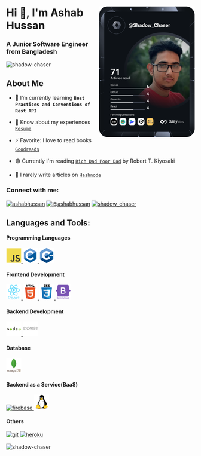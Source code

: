 <div align="left">
  <a href="https://app.daily.dev/Shadow_Chaser" target="_blank">
    <img
      width="256"
      align="right"
      src="https://raw.githubusercontent.com/Shadow-Chaser/Shadow-Chaser/main/devcard.svg"
    />
  </a>
<h1>Hi 👋, I'm Ashab Hussan</h1>
<h3>A Junior Software Engineer from Bangladesh</h3>
  
</div>

<p align="left"> <img src="https://komarev.com/ghpvc/?username=shadow-chaser&label=Profile%20views&color=0e75b6&style=flat" alt="shadow-chaser" /> </p>

<h2> About Me </h2>

- 🌱 I’m currently learning **`Best Practices and Conventions of Rest API`**

- 🧾 Know about my experiences [`Resume`](https://drive.google.com/file/d/1tAIPp68onvDwA-SlOWDWU6xY_liz-2mx/view)

- ⚡ Favorite: I love to read books [`Goodreads`](https://www.goodreads.com/ashabhussan)

 - 🟢 Currently I'm reading [`Rich Dad Poor Dad`](https://www.goodreads.com/book/show/69571.Rich_Dad_Poor_Dad) by Robert T. Kiyosaki

- 📝 I rarely write articles on [`Hashnode`](https://ashabhussan.hashnode.dev)

<h3 align="left">Connect with me:</h3>  
<p align="left">  
<a href="https://linkedin.com/in/ashabhussan" target="blank"><img align="center" src="https://raw.githubusercontent.com/rahuldkjain/github-profile-readme-generator/master/src/images/icons/Social/linked-in-alt.svg" alt="ashabhussan" height="30" width="40" /></a>  
<a href="https://hashnode.com/@ashabhussan" target="blank"><img align="center" src="https://raw.githubusercontent.com/rahuldkjain/github-profile-readme-generator/master/src/images/icons/Social/hashnode.svg" alt="@ashabhussan" height="30" width="40" /></a>  
<a href="https://www.leetcode.com/shadow_chaser" target="blank"><img align="center" src="https://raw.githubusercontent.com/rahuldkjain/github-profile-readme-generator/master/src/images/icons/Social/leet-code.svg" alt="shadow_chaser" height="30" width="40" /></a>  
</p>

<h2 align="left">Languages and Tools:</h2>


<h4 align="left">Programming Languages</h4>
<p align="left">
 <a href="https://developer.mozilla.org/en-US/docs/Web/JavaScript" target="_blank"> <img src="https://raw.githubusercontent.com/devicons/devicon/master/icons/javascript/javascript-original.svg" alt="javascript" width="40" height="40"/> </a>
<a href="https://www.cprogramming.com/" target="_blank"> <img src="https://raw.githubusercontent.com/devicons/devicon/master/icons/c/c-original.svg" alt="c" width="40" height="40"/> </a>
<a href="https://www.w3schools.com/cpp/" target="_blank"> <img src="https://raw.githubusercontent.com/devicons/devicon/master/icons/cplusplus/cplusplus-original.svg" alt="cplusplus" width="40" height="40"/> </a>
</p>

<h4 align="left">Frontend Development</h4>
<p align="left">
 <a href="https://reactjs.org/" target="_blank"> <img src="https://raw.githubusercontent.com/devicons/devicon/master/icons/react/react-original-wordmark.svg" alt="react" width="40" height="40"/> </a>
<a href="https://www.w3.org/html/" target="_blank"> <img src="https://raw.githubusercontent.com/devicons/devicon/master/icons/html5/html5-original-wordmark.svg" alt="html5" width="40" height="40"/> </a>
<a href="https://www.w3schools.com/css/" target="_blank"> <img src="https://raw.githubusercontent.com/devicons/devicon/master/icons/css3/css3-original-wordmark.svg" alt="css3" width="40" height="40"/> </a>
<a href="https://getbootstrap.com" target="_blank"> <img src="https://raw.githubusercontent.com/devicons/devicon/master/icons/bootstrap/bootstrap-plain-wordmark.svg" alt="bootstrap" width="40" height="40"/> </a> 
</p align="left">

<h4 align="left">Backend Development</h4>
<p align="left">
<a href="https://nodejs.org" target="_blank"> <img src="https://raw.githubusercontent.com/devicons/devicon/master/icons/nodejs/nodejs-original-wordmark.svg" alt="nodejs" width="40" height="40"/> </a>
<a href="https://expressjs.com" target="_blank"> <img src="https://raw.githubusercontent.com/devicons/devicon/master/icons/express/express-original-wordmark.svg" alt="express" width="40" height="40"/> </a>
</p>

<h4 align="left">Database</h4>
<p align="left">
 <a href="https://www.mongodb.com/" target="_blank"> <img src="https://raw.githubusercontent.com/devicons/devicon/master/icons/mongodb/mongodb-original-wordmark.svg" alt="mongodb" width="40" height="40"/> </a> 
</p>

<h4 align="left">Backend as a Service(BaaS)</h4>
<p align="left">
<a href="https://firebase.google.com/" target="_blank"> <img src="https://www.vectorlogo.zone/logos/firebase/firebase-icon.svg" alt="firebase" width="40" height="40"/>
<a href="https://www.linux.org/" target="_blank"> <img src="https://raw.githubusercontent.com/devicons/devicon/master/icons/linux/linux-original.svg" alt="linux" width="40" height="40"/> </a>
</p>

<h4 align="left">Others</h4>
<p align="left">   
<a href="https://git-scm.com/" target="_blank" rel="noreferrer"> <img src="https://www.vectorlogo.zone/logos/git-scm/git-scm-icon.svg" alt="git" width="40" height="40"/>
<a href="https://heroku.com" target="_blank"> <img src="https://www.vectorlogo.zone/logos/heroku/heroku-icon.svg" alt="heroku" width="40" height="40"/> </a>   
</p>

<p><img align="center" src="https://github-readme-stats.vercel.app/api/top-langs?username=shadow-chaser&show_icons=true&locale=en&layout=compact" alt="shadow-chaser" /></p>
